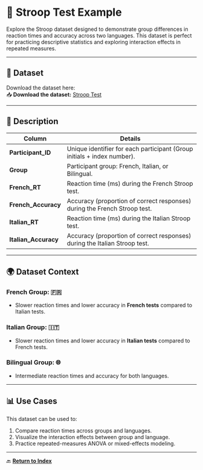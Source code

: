 # 🎨 **Stroop Test Example**

Explore the Stroop dataset designed to demonstrate group differences in reaction times and accuracy across two languages. This dataset is perfect for practicing descriptive statistics and exploring interaction effects in repeated measures.

---

## 📂 **Dataset**
Download the dataset here:  
📥 **Download the dataset:** [Stroop Test](dataset/stroop.csv.zip)

---

## 📝 **Description**

| **Column**            | **Details**                                                                 |
|------------------------|-----------------------------------------------------------------------------|
| **Participant_ID**     | Unique identifier for each participant (Group initials + index number).    |
| **Group**              | Participant group: French, Italian, or Bilingual.                         |
| **French_RT**          | Reaction time (ms) during the French Stroop test.                         |
| **French_Accuracy**    | Accuracy (proportion of correct responses) during the French Stroop test. |
| **Italian_RT**         | Reaction time (ms) during the Italian Stroop test.                        |
| **Italian_Accuracy**   | Accuracy (proportion of correct responses) during the Italian Stroop test.|

---

## 🌍 **Dataset Context**

### **French Group: 🇫🇷**
- Slower reaction times and lower accuracy in **French tests** compared to Italian tests.

### **Italian Group: 🇮🇹**
- Slower reaction times and lower accuracy in **Italian tests** compared to French tests.

### **Bilingual Group: 🌐**
- Intermediate reaction times and accuracy for both languages.

---

## 📊 **Use Cases**
This dataset can be used to:
1. Compare reaction times across groups and languages.
2. Visualize the interaction effects between group and language.
3. Practice repeated-measures ANOVA or mixed-effects modeling.

---

🔙 **[Return to Index](index.md)**
